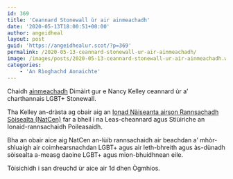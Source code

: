 ```yaml
---
id: 369
title: 'Ceannard Stonewall ùr air ainmeachadh'
date: '2020-05-13T18:00:51+00:00'
author: angeidheal
layout: post
guid: 'https://angeidhealur.scot/?p=369'
permalink: /2020-05-13-ceannard-stonewall-ur-air-ainmeachadh/
image: /images/posts/2020-05-13-ceannard-stonewall-ur-air-ainmeachadh.webp
categories:
    - 'An Rìoghachd Aonaichte'
---
```


Chaidh [ainmeachadh](https://www.stonewall.org.uk/about-us/news/stonewall-welcomes-nancy-kelley-new-ceo) Dimàirt gur e Nancy Kelley ceannard ùr a’ charthannais LGBT+ Stonewall.

Tha Kelley an-dràsta ag obair aig an [Ionad Nàiseanta airson Rannsachadh Sòisealta (NatCen)](http://natcen.ac.uk) far a bheil i na Leas-cheannard agus Stiùiriche an Ionaid-rannsachaidh Poileasaidh.

Bha an obair aice aig NatCen an-lùib rannsachaidh air beachdan a’ mhòr-shluaigh air coimhearsnachdan LGBT+ agus air leth-bhreith agus às-dùnadh sòisealta a-measg daoine LGBT+ agus mion-bhuidhnean eile.

Tòisichidh i san dreuchd ùr aice air 1d dhen Ògmhios.

